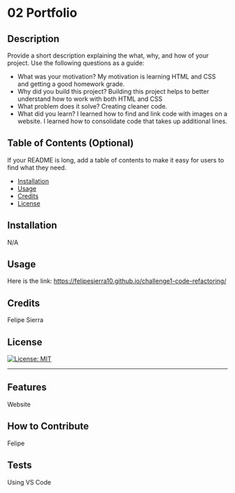 # 02 Portfolio

## Description

Provide a short description explaining the what, why, and how of your project. Use the following questions as a guide:

- What was your motivation? My motivation is learning HTML and CSS and getting a good homework grade.
- Why did you build this project? Building this project helps to better understand how to work with both HTML and CSS
- What problem does it solve? Creating cleaner code.
- What did you learn? I learned how to find and link code with images on a website. I learned how to consolidate code that takes up additional lines.

## Table of Contents (Optional)

If your README is long, add a table of contents to make it easy for users to find what they need.

- [Installation](#installation)
- [Usage](#usage)
- [Credits](#credits)
- [License](#license)

## Installation

N/A

## Usage

Here is the link: https://felipesierra10.github.io/challenge1-code-refactoring/

## Credits

Felipe Sierra

## License

[![License: MIT](https://img.shields.io/badge/License-MIT-yellow.svg)](https://opensource.org/licenses/MIT)

---



## Features

Website

## How to Contribute

Felipe

## Tests

Using VS Code